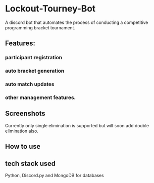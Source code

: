 # Lockout-Tourney-Bot

A discord bot that automates the process of conducting a competitive programming bracket tournament.

## Features: 

### participant registration
### auto bracket generation
### auto match updates
### other management features.

## Screenshots



Currently only single elimination is supported but will soon add double elimination also.

## How to use


## tech stack used

Python, Discord.py and MongoDB for databases



